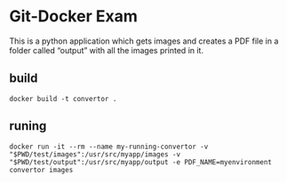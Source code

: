 # Git-Docker Exam
This is a python application which gets images and creates a PDF file in a folder called “output” with all the images printed in it.

## build
    docker build -t convertor .

## runing
    docker run -it --rm --name my-running-convertor -v "$PWD/test/images":/usr/src/myapp/images -v "$PWD/test/output":/usr/src/myapp/output -e PDF_NAME=myenvironment convertor images
